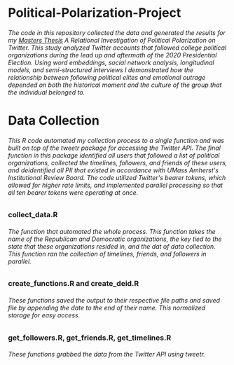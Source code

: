 # Political-Polarization-Project

###### The code in this repository collected the data and generated the results for my [Masters Thesis](https://scholarworks.umass.edu/cgi/viewcontent.cgi?article=2235&context=masters_theses_2) A Relational Investigation of Political Polarization on Twitter. This study analyzed Twitter accounts that followed college political organizations during the lead up and aftermath of the 2020 Presidential Election. Using word embeddings, social network analysis, longitudinal models, and semi-structured interviews I demonstrated how the relationship between following political elites and emotional outrage depended on both the historical moment and the culture of the group that the individual belonged to. 

# Data Collection

###### This R code automated my collection process to a single function and was built on top of the tweetr package for accessing the Twitter API. The final function in this package identified all users that followed a list of political organizations, collected the timelines, followers, and friends of these users, and deidentified all PII that existed in accordance with UMass Amherst's Institutional Review Board. The code utilized Twitter's bearer tokens, which allowed for higher rate limits, and implemented parallel processing so that all ten bearer tokens were operating at once.

### collect_data.R

###### The function that automated the whole process. This function takes the name of the Republican and Democratic organizations, the key tied to the state that these organizations resided in, and the dat of data collection. This function ran the collection of timelines, friends, and followers in parallel.

### create_functions.R and create_deid.R

###### These functions saved the output to their respective file paths and saved file by appending the date to the end of their name. This normalized storage for easy access.

### get_followers.R, get_friends.R, get_timelines.R

###### These functions grabbed the data from the Twitter API using tweetr. 
